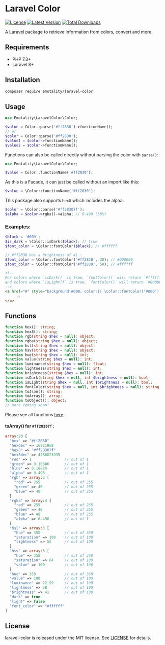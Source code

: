 # Laravel Color

<p>
    <a href="https://packagist.org/packages/emotality/laravel-color"><img src="https://img.shields.io/packagist/l/emotality/laravel-color" alt="License"></a>
    <a href="https://packagist.org/packages/emotality/laravel-color"><img src="https://img.shields.io/packagist/v/emotality/laravel-color" alt="Latest Version"></a>
    <a href="https://packagist.org/packages/emotality/laravel-color"><img src="https://img.shields.io/packagist/dt/emotality/laravel-color" alt="Total Downloads"></a>
</p>

A Laravel package to retrieve information from colors, convert and more.

## Requirements

- PHP 7.3+
- Laravel 8+

## Installation

```bash
composer require emotality/laravel-color
```

## Usage

```php
use Emotality\LaravelColor\Color;

$value = Color::parse('#ff2830')->functionName();
// or
$color = Color::parse('#ff2830');
$value1 = $color->functionName();
$value2 = $color->functionName();
```

Functions can also be called directly without parsing the color with `parse()`:

```php
use Emotality\LaravelColor\Color;

$value = Color::functionName('#ff2830');
```

As this is a Facade, it can just be called without an import like this:

```php
$value = \Color::functionName('#ff2830');
```

This package also supports `hex8` which includes the alpha:

```php
$color = \Color::parse('#ff28307f');
$alpha = $color->rgba()->alpha; // 0.498 (50%)
```


### Examples:

```php
$black = '#000';
$is_dark = \Color::isDark($black); // true
$font_color = \Color::fontColor($black); // #ffffff
```

```php
// #ff2830 has a brightness of 41 :
$font_color = \Color::fontColor('#ff2830', 30); // #000000
$font_color = \Color::fontColor('#ff2830', 50); // #ffffff
```

```html
<!-- 
For colors where `isDark()` is true, `fontColor()` will return `#ffffff`
and colors where `isLight()` is true, `fontColor()` will return `#000000`. 
-->
<a href="#" style="background:#000; color:{{ \Color::fontColor('#000') }};">
    ...
</a>
```

## Functions

```php
function hex(): string;
function hex8(): string;
function rgb(string $hex = null): object;
function rgba(string $hex = null): object;
function hsl(string $hex = null): object;
function hsv(string $hex = null): object;
function hue(string $hex = null): int;
function value(string $hex = null): int;
function luminance(string $hex = null): float;
function lightness(string $hex = null): int;
function brightness(string $hex = null): int;
function isDark(string $hex = null, int $brightness = null): bool;
function isLight(string $hex = null, int $brightness = null): bool;
function fontColor(string $hex = null, int $brightness = null): string;
function toJson(): string;
function toArray(): array;
function toObject(): object;
// more coming soon!
```

Please see all functions [here](https://github.com/emotality/laravel-color/blob/2.x/src/Interfaces/ColorFunctions.php).

#### toArray() for `#ff28307f` :

```php
array:20 [
  "hex" => "#ff2830"
  "hexdec" => 16721968
  "hex8" => "#ff28307f"
  "hex8dec" => 4280823935
  "red" => 1               // out of 1
  "green" => 0.15686       // out of 1
  "blue" => 0.18824        // out of 1
  "alpha" => 0.498         // out of 1
  "rgb" => array:3 [
    "red" => 255           // out of 255
    "green" => 40          // out of 255
    "blue" => 48           // out of 255
  ]
  "rgba" => array:4 [
    "red" => 255           // out of 255
    "green" => 40          // out of 255
    "blue" => 48           // out of 255
    "alpha" => 0.498       // out of 1
  ]
  "hsl" => array:3 [
    "hue" => 358           // out of 360
    "saturation" => 100    // out of 100
    "lightness" => 58      // out of 100
  ]
  "hsv" => array:3 [
    "hue" => 358           // out of 360
    "saturation" => 84     // out of 100
    "value" => 100         // out of 100
  ]
  "hue" => 358             // out of 360
  "value" => 100           // out of 100
  "luminance" => 22.99     // out of 100
  "lightness" => 58        // out of 100
  "brightness" => 41       // out of 100
  "dark" => true
  "light" => false
  "font_color" => "#ffffff"
]
```

## License

laravel-color is released under the MIT license. See [LICENSE](https://github.com/emotality/laravel-color/blob/master/LICENSE) for details.
